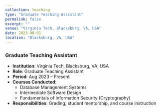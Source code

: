 ```yaml
---
collection: teaching
type: "Graduate Teaching Assistant"
permalink: false
excerpt: ""
venue: "Virginia Tech, Blacksburg, VA, USA"
date: 2023-08-01
location: "Blacksburg, VA, USA"
---
```


### Graduate Teaching Assistant

* **Institution**: Virginia Tech, Blacksburg, VA, USA  
* **Role**: Graduate Teaching Assistant  
* **Period**: Aug 2023 – Present  
* **Courses Conducted**:  
  - Database Management Systems  
  - Intermediate Software Design  
  - Fundamentals of Information Security (Cryptography)  
* **Responsibilities**: Grading, student mentorship, and course instruction
